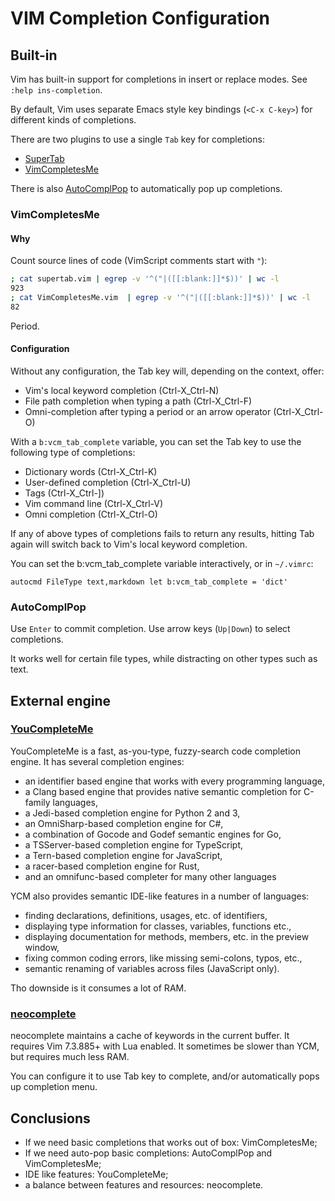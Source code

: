 # VIM Completion Configuration

## Built-in

Vim has built-in support for completions in insert or replace modes.
See `:help ins-completion`.

By default, Vim uses separate Emacs style key bindings (`<C-x C-key>`)
for different kinds of completions.

There are two plugins to use a single `Tab` key for completions:

- [SuperTab](https://github.com/ervandew/supertab)
- [VimCompletesMe](https://github.com/ajh17/VimCompletesMe)

There is also [AutoComplPop][] to automatically pop up completions.

[AutoComplPop]: http://www.vim.org/scripts/script.php?script_id=1879

### VimCompletesMe

#### Why

Count source lines of code (VimScript comments start with `"`):

```sh
; cat supertab.vim | egrep -v '^("|([[:blank:]]*$))' | wc -l
923
; cat VimCompletesMe.vim  | egrep -v '^("|([[:blank:]]*$))' | wc -l
82
```

Period.

#### Configuration

Without any configuration, the Tab key will, depending on the context, offer:

- Vim's local keyword completion (Ctrl-X_Ctrl-N)
- File path completion when typing a path (Ctrl-X_Ctrl-F)
- Omni-completion after typing a period or an arrow operator (Ctrl-X_Ctrl-O)

With a `b:vcm_tab_complete` variable,
you can set the Tab key to use the following type of completions:

- Dictionary words (Ctrl-X_Ctrl-K)
- User-defined completion (Ctrl-X_Ctrl-U)
- Tags (Ctrl-X_Ctrl-])
- Vim command line (Ctrl-X_Ctrl-V)
- Omni completion (Ctrl-X_Ctrl-O)

If any of above types of completions fails to return any results,
hitting Tab again will switch back to Vim's local keyword completion.

You can set the b:vcm_tab_complete variable interactively, or in `~/.vimrc`:

```vim
autocmd FileType text,markdown let b:vcm_tab_complete = 'dict'
```

### AutoComplPop

Use `Enter` to commit completion.
Use arrow keys (`Up|Down`) to select completions.

It works well for certain file types,
while distracting on other types such as text.

## External engine

### [YouCompleteMe](http://valloric.github.io/YouCompleteMe/)

YouCompleteMe is a fast, as-you-type, fuzzy-search code completion engine.
It has several completion engines:

- an identifier based engine that works with every programming language,
- a Clang based engine that provides native semantic completion
    for C-family languages,
- a Jedi-based completion engine for Python 2 and 3,
- an OmniSharp-based completion engine for C#,
- a combination of Gocode and Godef semantic engines for Go,
- a TSServer-based completion engine for TypeScript,
- a Tern-based completion engine for JavaScript,
- a racer-based completion engine for Rust,
- and an omnifunc-based completer for many other languages

YCM also provides semantic IDE-like features in a number of languages:

- finding declarations, definitions, usages, etc. of identifiers,
- displaying type information for classes, variables, functions etc.,
- displaying documentation for methods, members, etc. in the preview window,
- fixing common coding errors, like missing semi-colons, typos, etc.,
- semantic renaming of variables across files (JavaScript only).

Tho downside is it consumes a lot of RAM.

### [neocomplete](https://github.com/Shougo/neocomplete.vim)

neocomplete maintains a cache of keywords in the current buffer.
It requires Vim 7.3.885+ with Lua enabled.
It sometimes be slower than YCM, but requires much less RAM.

You can configure it to use Tab key to complete,
and/or automatically pops up completion menu.

## Conclusions

- If we need basic completions that works out of box:
    VimCompletesMe;
- If we need auto-pop basic completions:
    AutoComplPop and VimCompletesMe;
- IDE like features: YouCompleteMe;
- a balance between features and resources: neocomplete.
